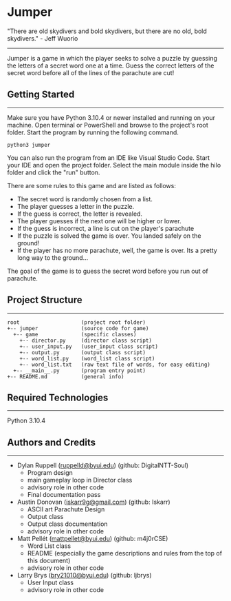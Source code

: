 # Jumper
"There are old skydivers and bold skydivers, but there are no old, bold skydivers." - Jeff Wuorio 

---
Jumper is a game in which the player seeks to solve a puzzle by guessing the letters of a secret word one at a time. Guess the correct letters of the secret word before all of the lines of the parachute are cut!


## Getting Started
---

Make sure you have Python 3.10.4 or newer installed and running on your machine. Open terminal or PowerShell and
browse to the project's root folder. Start the program by running the following command.

```
python3 jumper
```

You can also run the program from an IDE like Visual Studio Code. Start your IDE and open the
project folder. Select the main module inside the hilo folder and click the "run" button.

There are some rules to this game and are listed as follows:

- The secret word is randomly chosen from a list.
- The player guesses a letter in the puzzle.
- If the guess is correct, the letter is revealed.
- The player guesses if the next one will be higher or lower.
- If the guess is incorrect, a line is cut on the player's parachute
- If the puzzle is solved the game is over. You landed safely on the ground!
- If the player has no more parachute, well, the game is over. Its a pretty long way to the ground...


The goal of the game is to guess the secret word before you run out of parachute.



## Project Structure
---
```
root                    (project root folder)
+-- jumper              (source code for game)
  +-- game              (specific classes)
    +-- director.py     (director class script)
    +-- user_input.py   (user_input class script)
    +-- output.py       (output class script)
    +-- word_list.py    (word_list class script)
    +-- word_list.txt   (raw text file of words, for easy editing)
  +-- __main__.py       (program entry point)
+-- README.md           (general info)
```

## Required Technologies
---
Python 3.10.4

## Authors and Credits
---
* Dylan Ruppell (ruppelld@byui.edu) (github: DigitalNTT-Soul)
  - Program design
  - main gameplay loop in Director class
  - advisory role in other code
  - Final documentation pass
* Austin Donovan (iskarr9g@gmail.com) (github: Iskarr)
  - ASCII art Parachute Design
  - Output class
  - Output class documentation
  - advisory role in other code
* Matt Pellét (mattpellet@byui.edu) (github: m4j0rCSE)
  - Word List class
  - README (especially the game descriptions and rules from the top of this document)
  - advisory role in other code
* Larry Brys (bry21010@byui.edu) (github: ljbrys)
  - User Input class
  - advisory role in other code